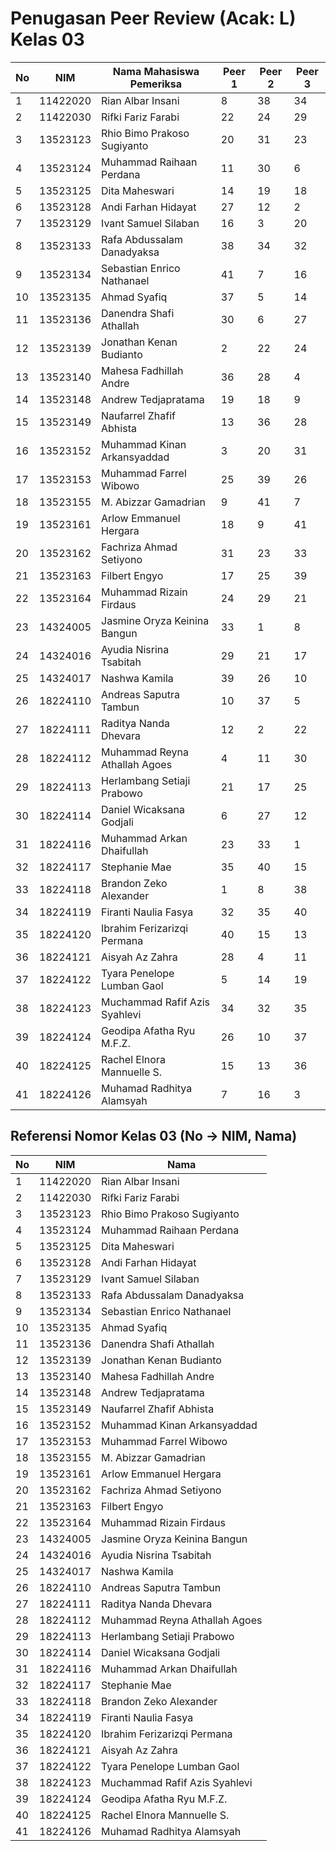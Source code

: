 # Penugasan Peer Review (Acak: L) Kelas 03

| No | NIM | Nama Mahasiswa Pemeriksa | Peer 1 | Peer 2 | Peer 3 |
|----|-----|--------------------------|--------|--------|--------|
| 1 | 11422020 | Rian Albar Insani | 8 | 38 | 34 |
| 2 | 11422030 | Rifki Fariz Farabi | 22 | 24 | 29 |
| 3 | 13523123 | Rhio Bimo Prakoso Sugiyanto | 20 | 31 | 23 |
| 4 | 13523124 | Muhammad Raihaan Perdana | 11 | 30 | 6 |
| 5 | 13523125 | Dita Maheswari | 14 | 19 | 18 |
| 6 | 13523128 | Andi Farhan Hidayat | 27 | 12 | 2 |
| 7 | 13523129 | Ivant Samuel Silaban | 16 | 3 | 20 |
| 8 | 13523133 | Rafa Abdussalam Danadyaksa | 38 | 34 | 32 |
| 9 | 13523134 | Sebastian Enrico Nathanael | 41 | 7 | 16 |
| 10 | 13523135 | Ahmad Syafiq | 37 | 5 | 14 |
| 11 | 13523136 | Danendra Shafi Athallah | 30 | 6 | 27 |
| 12 | 13523139 | Jonathan Kenan Budianto | 2 | 22 | 24 |
| 13 | 13523140 | Mahesa Fadhillah Andre | 36 | 28 | 4 |
| 14 | 13523148 | Andrew Tedjapratama | 19 | 18 | 9 |
| 15 | 13523149 | Naufarrel Zhafif Abhista | 13 | 36 | 28 |
| 16 | 13523152 | Muhammad Kinan Arkansyaddad | 3 | 20 | 31 |
| 17 | 13523153 | Muhammad Farrel Wibowo | 25 | 39 | 26 |
| 18 | 13523155 | M. Abizzar Gamadrian | 9 | 41 | 7 |
| 19 | 13523161 | Arlow Emmanuel Hergara | 18 | 9 | 41 |
| 20 | 13523162 | Fachriza Ahmad Setiyono | 31 | 23 | 33 |
| 21 | 13523163 | Filbert Engyo | 17 | 25 | 39 |
| 22 | 13523164 | Muhammad Rizain Firdaus | 24 | 29 | 21 |
| 23 | 14324005 | Jasmine Oryza Keinina Bangun | 33 | 1 | 8 |
| 24 | 14324016 | Ayudia Nisrina Tsabitah | 29 | 21 | 17 |
| 25 | 14324017 | Nashwa Kamila | 39 | 26 | 10 |
| 26 | 18224110 | Andreas Saputra Tambun | 10 | 37 | 5 |
| 27 | 18224111 | Raditya Nanda Dhevara | 12 | 2 | 22 |
| 28 | 18224112 | Muhammad Reyna Athallah Agoes | 4 | 11 | 30 |
| 29 | 18224113 | Herlambang Setiaji Prabowo | 21 | 17 | 25 |
| 30 | 18224114 | Daniel Wicaksana Godjali | 6 | 27 | 12 |
| 31 | 18224116 | Muhammad Arkan Dhaifullah | 23 | 33 | 1 |
| 32 | 18224117 | Stephanie Mae | 35 | 40 | 15 |
| 33 | 18224118 | Brandon Zeko Alexander | 1 | 8 | 38 |
| 34 | 18224119 | Firanti Naulia Fasya | 32 | 35 | 40 |
| 35 | 18224120 | Ibrahim Ferizarizqi Permana | 40 | 15 | 13 |
| 36 | 18224121 | Aisyah Az Zahra | 28 | 4 | 11 |
| 37 | 18224122 | Tyara Penelope Lumban Gaol | 5 | 14 | 19 |
| 38 | 18224123 | Muchammad Rafif Azis Syahlevi | 34 | 32 | 35 |
| 39 | 18224124 | Geodipa Afatha Ryu M.F.Z. | 26 | 10 | 37 |
| 40 | 18224125 | Rachel Elnora Mannuelle S. | 15 | 13 | 36 |
| 41 | 18224126 | Muhamad Radhitya Alamsyah | 7 | 16 | 3 |

## Referensi Nomor Kelas 03 (No → NIM, Nama)

| No | NIM | Nama |
|----|-----|------|
| 1 | 11422020 | Rian Albar Insani |
| 2 | 11422030 | Rifki Fariz Farabi |
| 3 | 13523123 | Rhio Bimo Prakoso Sugiyanto |
| 4 | 13523124 | Muhammad Raihaan Perdana |
| 5 | 13523125 | Dita Maheswari |
| 6 | 13523128 | Andi Farhan Hidayat |
| 7 | 13523129 | Ivant Samuel Silaban |
| 8 | 13523133 | Rafa Abdussalam Danadyaksa |
| 9 | 13523134 | Sebastian Enrico Nathanael |
| 10 | 13523135 | Ahmad Syafiq |
| 11 | 13523136 | Danendra Shafi Athallah |
| 12 | 13523139 | Jonathan Kenan Budianto |
| 13 | 13523140 | Mahesa Fadhillah Andre |
| 14 | 13523148 | Andrew Tedjapratama |
| 15 | 13523149 | Naufarrel Zhafif Abhista |
| 16 | 13523152 | Muhammad Kinan Arkansyaddad |
| 17 | 13523153 | Muhammad Farrel Wibowo |
| 18 | 13523155 | M. Abizzar Gamadrian |
| 19 | 13523161 | Arlow Emmanuel Hergara |
| 20 | 13523162 | Fachriza Ahmad Setiyono |
| 21 | 13523163 | Filbert Engyo |
| 22 | 13523164 | Muhammad Rizain Firdaus |
| 23 | 14324005 | Jasmine Oryza Keinina Bangun |
| 24 | 14324016 | Ayudia Nisrina Tsabitah |
| 25 | 14324017 | Nashwa Kamila |
| 26 | 18224110 | Andreas Saputra Tambun |
| 27 | 18224111 | Raditya Nanda Dhevara |
| 28 | 18224112 | Muhammad Reyna Athallah Agoes |
| 29 | 18224113 | Herlambang Setiaji Prabowo |
| 30 | 18224114 | Daniel Wicaksana Godjali |
| 31 | 18224116 | Muhammad Arkan Dhaifullah |
| 32 | 18224117 | Stephanie Mae |
| 33 | 18224118 | Brandon Zeko Alexander |
| 34 | 18224119 | Firanti Naulia Fasya |
| 35 | 18224120 | Ibrahim Ferizarizqi Permana |
| 36 | 18224121 | Aisyah Az Zahra |
| 37 | 18224122 | Tyara Penelope Lumban Gaol |
| 38 | 18224123 | Muchammad Rafif Azis Syahlevi |
| 39 | 18224124 | Geodipa Afatha Ryu M.F.Z. |
| 40 | 18224125 | Rachel Elnora Mannuelle S. |
| 41 | 18224126 | Muhamad Radhitya Alamsyah |